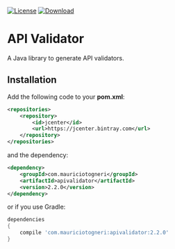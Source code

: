 [![License](https://img.shields.io/badge/license-MIT-green.svg)](https://github.com/mauriciotogneri/apivalidator/blob/master/LICENSE.md)
[![Download](https://api.bintray.com/packages/mauriciotogneri/maven/apivalidator/images/download.svg)](https://bintray.com/mauriciotogneri/maven/apivalidator/_latestVersion)

# API Validator
A Java library to generate API validators.

## Installation

Add the following code to your **pom.xml**:

```xml
<repositories>
    <repository>
        <id>jcenter</id>
        <url>https://jcenter.bintray.com</url>
    </repository>
</repositories>
```

and the dependency:

```xml
<dependency>
    <groupId>com.mauriciotogneri</groupId>
    <artifactId>apivalidator</artifactId>
    <version>2.2.0</version>
</dependency>
```

or if you use Gradle:

```groovy
dependencies
{
    compile 'com.mauriciotogneri:apivalidator:2.2.0'
}
```